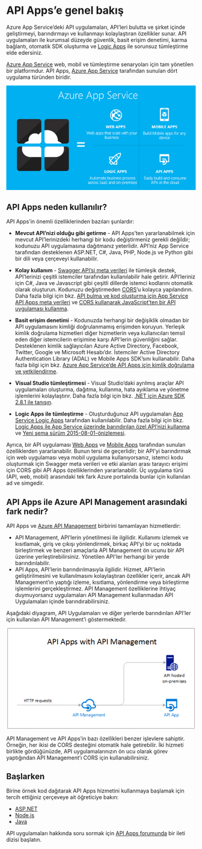 <properties 
    pageTitle="API Apps hizmetine giriş | Microsoft Azure" 
    description="Azure App Service’in RESTful API’lerini geliştirmenize, barındırmanıza ve kullanmanıza nasıl yardımcı olduğunu öğrenin." 
    services="app-service\api" 
    documentationCenter=".net" 
    authors="tdykstra" 
    manager="wpickett" 
    editor=""/>

<tags 
    ms.service="app-service-api" 
    ms.workload="web" 
    ms.tgt_pltfrm="na" 
    ms.devlang="na" 
    ms.topic="get-started-article" 
    ms.date="05/03/2016" 
    ms.author="tdykstra"/>

# API Apps’e genel bakış

Azure App Service’deki API uygulamaları, API’leri bulutta ve şirket içinde geliştirmeyi, barındırmayı ve kullanmayı kolaylaştıran özellikler sunar. API uygulamaları ile kurumsal düzeyde güvenlik, basit erişim denetimi, karma bağlantı, otomatik SDK oluşturma ve [Logic Apps](../app-service-logic/app-service-logic-what-are-logic-apps.md) ile sorunsuz tümleştirme elde edersiniz.

[Azure App Service](../app-service/app-service-value-prop-what-is.md) web, mobil ve tümleştirme senaryoları için tam yönetilen bir platformdur. API Apps, [Azure App Service](../app-service/app-service-value-prop-what-is.md) tarafından sunulan dört uygulama türünden biridir.

![Azure App Service’deki uygulama türleri](./media/app-service-api-apps-why-best-platform/appservicesuite.png)

## API Apps neden kullanılır?

API Apps’in önemli özelliklerinden bazıları şunlardır:

- **Mevcut API’nizi olduğu gibi getirme** - API Apps’ten yararlanabilmek için mevcut API’lerinizdeki herhangi bir kodu değiştirmeniz gerekli değildir; kodunuzu API uygulamasına dağıtmanız yeterlidir. API’niz App Service tarafından desteklenen ASP.NET, C#, Java, PHP, Node.js ve Python gibi bir dili veya çerçeveyi kullanabilir.

- **Kolay kullanım** - [Swagger API’si meta verileri](http://swagger.io/) ile tümleşik destek, API’lerinizi çeşitli istemciler tarafından kullanılabilir hale getirir.  API’leriniz için C#, Java ve Javascript gibi çeşitli dillerde istemci kodlarını otomatik olarak oluşturun. Kodunuzu değiştirmeden [CORS](app-service-api-cors-consume-javascript.md)’u kolayca yapılandırın. Daha fazla bilgi için bkz. [API bulma ve kod oluşturma için App Service API Apps meta verileri](app-service-api-metadata.md) ve [CORS kullanarak JavaScript’ten bir API uygulaması kullanma](app-service-api-cors-consume-javascript.md). 

- **Basit erişim denetimi** - Kodunuzda herhangi bir değişiklik olmadan bir API uygulamasını kimliği doğrulanmamış erişimden koruyun. Yerleşik kimlik doğrulama hizmetleri diğer hizmetlerin veya kullanıcıları temsil eden diğer istemcilerin erişimine karşı API'lerin güvenliğini sağlar. Desteklenen kimlik sağlayıcıları Azure Active Directory, Facebook, Twitter, Google ve Microsoft Hesabı’dır. İstemciler Active Directory Authentication Library (ADAL) ve Mobile Apps SDK’sını kullanabilir. Daha fazla bilgi için bkz. [Azure App Service’de API Apps için kimlik doğrulama ve yetkilendirme](app-service-api-authentication.md).

- **Visual Studio tümleştirmesi** - Visual Studio’daki ayrılmış araçlar API uygulamaları oluşturma, dağıtma, kullanma, hata ayıklama ve yönetme işlemlerini kolaylaştırır. Daha fazla bilgi için bkz. [.NET için Azure SDK 2.8.1 ile tanışın](/blog/announcing-azure-sdk-2-8-1-for-net/).

- **Logic Apps ile tümleştirme** - Oluşturduğunuz API uygulamaları [App Service Logic Apps](../app-service-logic/app-service-logic-what-are-logic-apps.md) tarafından kullanılabilir.  Daha fazla bilgi için bkz. [Logic Apps ile App Service üzerinde barındırılan özel API’nizi kullanma](../app-service-logic/app-service-logic-custom-hosted-api.md) ve [Yeni şema sürüm 2015-08-01-önizlemesi](../app-service-logic/app-service-logic-schema-2015-08-01.md).

Ayrıca, bir API uygulaması [Web Apps](../app-service-web/app-service-web-overview.md) ve [Mobile Apps](../app-service-mobile/app-service-mobile-value-prop.md) tarafından sunulan özelliklerden yararlanabilir. Bunun tersi de geçerlidir; bir API’yi barındırmak için web uygulaması veya mobil uygulama kullanıyorsanız, istemci kodu oluşturmak için Swagger meta verileri ve etki alanları arası tarayıcı erişimi için CORS gibi API Apps özelliklerinden yararlanabilir. Üç uygulama türü (API, web, mobil) arasındaki tek fark Azure portalında bunlar için kullanılan ad ve simgedir.

## API Apps ile Azure API Management arasındaki fark nedir?

API Apps ve [Azure API Management](../api-management/api-management-key-concepts.md) birbirini tamamlayan hizmetlerdir:

* API Management, API’lerin yönetilmesi ile ilgilidir. Kullanımı izlemek ve kısıtlamak, giriş ve çıkışı yönlendirmek, birkaç API’yi bir uç noktada birleştirmek ve benzeri amaçlarla API Management ön ucunu bir API üzerine yerleştirebilirsiniz. Yönetilen API'ler herhangi bir yerde barındırılabilir.
* API Apps, API’lerin barındırılmasıyla ilgilidir. Hizmet, API’lerin geliştirilmesini ve kullanılmasını kolaylaştıran özellikler içerir, ancak API Management’ın yaptığı izleme, kısıtlama, yönlendirme veya birleştirme işlemlerini gerçekleştirmez. API Management özelliklerine ihtiyaç duymuyorsanız uygulamaları API Management kullanmadan API Uygulamaları içinde barındırabilirsiniz.

Aşağıdaki diyagram, API Uygulamaları ve diğer yerlerde barındırılan API’ler için kullanılan API Management’i göstermektedir.

![Azure API Management ve API Apps](./media/app-service-api-apps-why-best-platform/apia-apim.png)

API Management ve API Apps’in bazı özellikleri benzer işlevlere sahiptir.  Örneğin, her ikisi de CORS desteğini otomatik hale getirebilir. İki hizmeti birlikte gördüğünüzde, API uygulamalarınızın ön ucu olarak görev yaptığından API Management’ı CORS için kullanabilirsiniz. 

## Başlarken

Birine örnek kod dağıtarak API Apps hizmetini kullanmaya başlamak için tercih ettiğiniz çerçeveye ait öğreticiye bakın:

* [ASP.NET](app-service-api-dotnet-get-started.md) 
* [Node.js](app-service-api-nodejs-api-app.md) 
* [Java](app-service-api-java-api-app.md) 

API uygulamaları hakkında soru sormak için [API Apps forumunda](https://social.msdn.microsoft.com/Forums/en-US/home?forum=AzureAPIApps) bir ileti dizisi başlatın. 



<!---HONumber=Jun16_HO2-->


